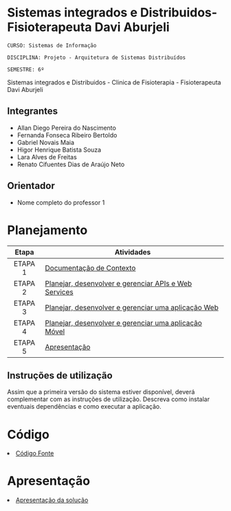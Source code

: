 # Sistemas integrados e Distribuidos-Fisioterapeuta Davi Aburjeli

`CURSO: Sistemas de Informação`

`DISCIPLINA: Projeto - Arquitetura de Sistemas Distribuídos`

`SEMESTRE: 6º`

Sistemas integrados e Distribuidos - Clinica de Fisioterapia - Fisioterapeuta Davi Aburjeli

## Integrantes

* Allan Diego Pereira do Nascimento
* Fernanda Fonseca Ribeiro Bertoldo
* Gabriel Novais Maia
* Higor Henrique Batista Souza
* Lara Alves de Freitas
* Renato Cifuentes Dias de Araújo Neto

## Orientador

* Nome completo do professor 1

# Planejamento

| Etapa         | Atividades |
|  :----:   | ----------- |
| ETAPA 1         |[Documentação de Contexto](docs/contexto.md) <br> |
| ETAPA 2         |[Planejar, desenvolver e gerenciar APIs e Web Services](docs/backend-apis.md) <br> |
| ETAPA 3         |[Planejar, desenvolver e gerenciar uma aplicação Web](docs/frontend-web.md) |
| ETAPA 4        |[Planejar, desenvolver e gerenciar uma aplicação Móvel](docs/frontend-mobile.md) <br>  |
| ETAPA 5         | [Apresentação](presentation/README.md) |
## Instruções de utilização

Assim que a primeira versão do sistema estiver disponível, deverá complementar com as instruções de utilização. Descreva como instalar eventuais dependências e como executar a aplicação.

# Código

<li><a href="src/README.md"> Código Fonte</a></li>

# Apresentação

<li><a href="presentation/README.md"> Apresentação da solução</a></li>
